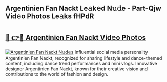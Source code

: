 ## Argentinien Fan Nackt Le𝚊k𝚎d N𝚞𝚍e - Part-Qjw Vid𝚎o Photos Le𝚊ks fHPdR

# <h2><a href="http://fb2pvq.evod.top/?m=Argentinien+Fan+Nackt">🔗 👉🔴 Argentinien Fan Nackt Vid𝚎o Ph𝚘t𝚘s</a></h2>

[![Argentinien Fan Nackt N𝚞d𝚎s](https://i.imgur.com/8V9OHl7.gif)](http://fb2pvq.evod.top/?m=Argentinien+Fan+Nackt)
Influential social media personality Argentinien Fan Nackt, recognized for sharing lifestyle and dance-themed content, including dance trend performances and mini vlogs. Innovative designer Argentinien Fan Nackt, known for their creative vision and contributions to the world of fashion and design. 
